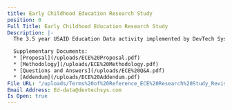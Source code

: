 ```yaml
---
title: Early Childhood Education Research Study
position: 0
Full Title: Early Childhood Education Research Study
Description: |-
  The 3.5 year USAID Education Data activity implemented by DevTech Systems, Inc. (DevTech) began in April 2018 with the objective to provide education assessment, data management, and research and evaluation services in support of the USAID Let’s Read Project that targets the Southern, Eastern, Muchinga, North Western, and West provinces of Zambia. Under USAID Education Data activity, DevTech is running a competitive procurement to hire a local survey firm to support data collection for its Early Childhood Education Research Study.

  Supplementary Documents:
  * [Proposal](/uploads/ECE%20Proposal.pdf)
  * [Methodology](/uploads/ECE%20Methodology.pdf)
  * [Questions and Answers](/uploads/ECE%20Q&A.pdf)
  * [Addendum](/uploads/ECE%20Addendum.pdf)
File URL: "/uploads/Terms%20of%20Reference_ECE%20Research%20Study_Revised.pdf"
Email Address: Ed-data@devtechsys.com
Is Open: true
---
```



